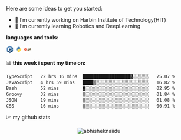 Here are some ideas to get you started:

- 🔭 I’m currently working on Harbin Institute of Technology(HIT)
- 🌱 I’m currently learning Robotics and DeepLearning

**languages and tools:**  

<code><img height="20" src="https://raw.githubusercontent.com/github/explore/80688e429a7d4ef2fca1e82350fe8e3517d3494d/topics/cpp/cpp.png"></code>
<code><img height="20" src="https://raw.githubusercontent.com/github/explore/80688e429a7d4ef2fca1e82350fe8e3517d3494d/topics/python/python.png"></code>
<code><img height="20" src="https://raw.githubusercontent.com/github/explore/80688e429a7d4ef2fca1e82350fe8e3517d3494d/topics/git/git.png"></code>

📊 **this week i spent my time on:**
<!--START_SECTION:waka-->

```text
TypeScript   22 hrs 16 mins  ██████████████████▓░░░░░░   75.07 %
JavaScript   4 hrs 59 mins   ████▒░░░░░░░░░░░░░░░░░░░░   16.82 %
Bash         52 mins         ▓░░░░░░░░░░░░░░░░░░░░░░░░   02.95 %
Groovy       32 mins         ▒░░░░░░░░░░░░░░░░░░░░░░░░   01.84 %
JSON         19 mins         ▒░░░░░░░░░░░░░░░░░░░░░░░░   01.08 %
CSS          16 mins         ▒░░░░░░░░░░░░░░░░░░░░░░░░   00.91 %
```

<!--END_SECTION:waka-->

📈 my github stats

<p align="center"> <img src="https://github-readme-stats.vercel.app/api?username=MaoShouren&show_icons=true&theme=gotham" alt="abhisheknaiidu" />


